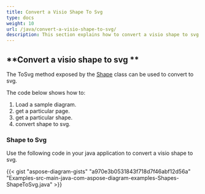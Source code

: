 ```yaml
---
title: Convert a Visio Shape To Svg
type: docs
weight: 10
url: /java/convert-a-visio-shape-to-svg/
description: This section explains how to convert a visio shape to svg with Aspose.Diagram.
---
```


## **Convert a visio shape to svg **
The ToSvg method exposed by the [Shape](https://reference.aspose.com/diagram/java/com.aspose.diagram/Shape) class can be used to convert to svg.

The code below shows how to:

1. Load a sample diagram.
1. get a particular page.
1. get a particular shape.
1. convert shape to svg.
### **Shape to Svg**
Use the following code in your java application to convert a visio shape to svg.

{{< gist "aspose-diagram-gists" "a970e3b0531843f718d7f46abf12d56a" "Examples-src-main-java-com-aspose-diagram-examples-Shapes-ShapeToSvg.java" >}}


